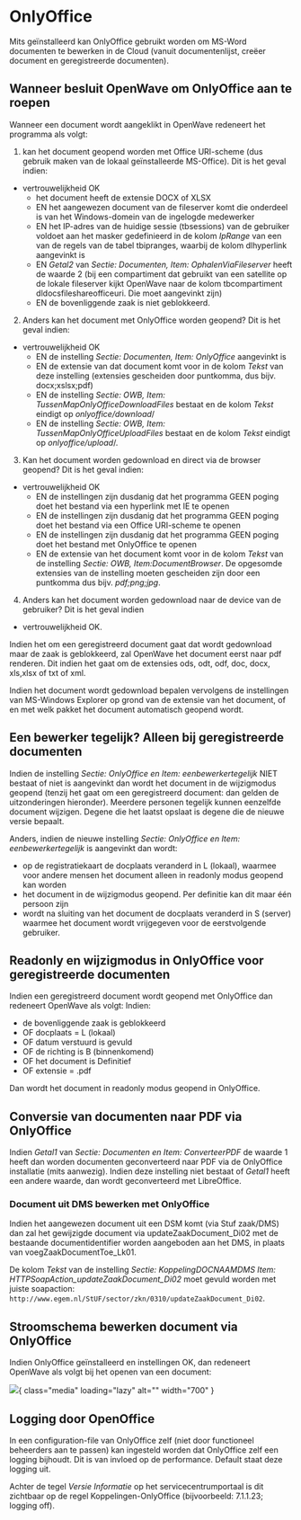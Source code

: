 # OnlyOffice

Mits geïnstalleerd kan OnlyOffice gebruikt worden om MS-Word documenten te bewerken in de Cloud (vanuit documentenlijst, creëer document en geregistreerde documenten).

## Wanneer besluit OpenWave om OnlyOffice aan te roepen

Wanneer een document wordt aangeklikt in OpenWave redeneert het programma als volgt:

 1. kan het document geopend worden met Office URI-scheme (dus gebruik maken van  de lokaal geïnstalleerde MS-Office). Dit is het geval indien:

  - vertrouwelijkheid OK
    - het document heeft de extensie DOCX of XLSX
    - EN het aangewezen document van de fileserver komt die onderdeel is van het Windows-domein van de ingelogde medewerker
    - EN het IP-adres van de huidige sessie (tbsessions) van de gebruiker voldoet aan het masker gedefinieerd in de kolom *IpRange* van een van de regels van de tabel tbipranges, waarbij de kolom dlhyperlink aangevinkt is
    - EN *Getal2* van *Sectie: Documenten, Item: OphalenViaFileserver* heeft de waarde 2 (bij een compartiment dat gebruikt van een satellite op de lokale fileserver kijkt OpenWave naar de kolom tbcompartiment dldocsfileshareofficeuri. Die moet aangevinkt zijn)
    - EN de bovenliggende zaak is niet geblokkeerd.

 2. Anders kan het document met OnlyOffice worden geopend? Dit is het geval indien:

  - vertrouwelijkheid OK
    - EN de instelling *Sectie: Documenten, Item: OnlyOffice* aangevinkt is
    - EN de extensie van dat document komt voor in de kolom *Tekst* van deze instelling (extensies gescheiden door puntkomma, dus bijv. docx;xslsx;pdf)
    - EN de instelling *Sectie: OWB, Item: TussenMapOnlyOfficeDownloadFiles* bestaat en de kolom *Tekst* eindigt op *onlyoffice/download*/
    - EN de instelling *Sectie: OWB, Item: TussenMapOnlyOfficeUploadFiles* bestaat en de kolom *Tekst* eindigt op *onlyoffice/upload*/.

 3. Kan het document worden gedownload en direct via de browser geopend? Dit is het geval indien:

  - vertrouwelijkheid OK
    - EN de instellingen zijn dusdanig dat het programma GEEN poging doet het bestand via een hyperlink met IE te openen
    - EN de instellingen zijn dusdanig dat het programma GEEN poging doet het bestand via een Office URI-scheme te openen
    - EN de instellingen zijn dusdanig dat het programma GEEN poging doet het bestand met OnlyOffice te openen
    - EN de extensie van het document komt voor in de kolom *Tekst* van de instelling *Sectie: OWB, Item:DocumentBrowser*. De opgesomde extensies van de instelling moeten gescheiden zijn door een puntkomma dus bijv. *pdf;png;jpg*.

 4. Anders kan het document worden gedownload naar de device van de gebruiker? Dit is het geval indien

  - vertrouwelijkheid OK.

Indien het om een geregistreerd document gaat dat wordt gedownload maar de zaak is geblokkeerd, zal OpenWave het document eerst naar pdf renderen. Dit indien het gaat om de extensies ods, odt, odf, doc, docx, xls,xlsx of txt of xml.

Indien het document wordt gedownload bepalen vervolgens de instellingen van MS-Windows Explorer op grond van de extensie van het document, of en met welk pakket het document automatisch geopend wordt.

## Een bewerker tegelijk? Alleen bij geregistreerde documenten

Indien de  instelling *Sectie: OnlyOffice en Item: eenbewerkertegelijk* NIET bestaat of niet is aangevinkt dan wordt het document in de wijzigmodus geopend (tenzij het gaat om een geregistreerd document: dan gelden de uitzonderingen hieronder). Meerdere personen tegelijk kunnen eenzelfde document wijzigen. Degene die het laatst opslaat is degene die de nieuwe versie bepaalt.

Anders, indien de  nieuwe instelling *Sectie: OnlyOffice en Item: eenbewerkertegelijk* is aangevinkt dan wordt:

  - op de registratiekaart de docplaats veranderd in L (lokaal), waarmee voor andere mensen het document alleen in readonly modus geopend kan worden
  - het document in de wijzigmodus geopend. Per definitie kan dit maar één persoon zijn
  - wordt na sluiting van het document de docplaats veranderd in S (server) waarmee het document wordt vrijgegeven voor de eerstvolgende gebruiker.

## Readonly en wijzigmodus in OnlyOffice voor geregistreerde documenten

Indien een geregistreerd document wordt geopend met OnlyOffice dan redeneert OpenWave als volgt:
Indien:

  - de bovenliggende zaak is geblokkeerd
  - OF docplaats = L (lokaal)
  - OF datum verstuurd is gevuld
  - OF de richting is B (binnenkomend)
  - OF het document is Definitief
  - OF extensie = .pdf

Dan wordt het document in readonly modus geopend in OnlyOffice.

## Conversie van documenten naar PDF via OnlyOffice

Indien *Getal1* van *Sectie: Documenten en Item: ConverteerPDF* de waarde 1 heeft dan worden documenten geconverteerd naar PDF via de OnlyOffice installatie (mits aanwezig). Indien deze instelling niet bestaat of *Getal1* heeft een andere waarde, dan wordt geconverteerd met LibreOffice.

### Document uit DMS bewerken met OnlyOffice

Indien het aangewezen document uit een DSM komt (via Stuf zaak/DMS) dan zal het gewijzigde document via updateZaakDocument_Di02 met de bestaande documentidentifier worden aangeboden aan het DMS, in plaats van voegZaakDocumentToe_Lk01.

De kolom *Tekst* van de instelling *Sectie: KoppelingDOCNAAMDMS Item: HTTPSoapAction_updateZaakDocument_Di02* moet gevuld worden met juiste soapaction: `http://www.egem.nl/StUF/sector/zkn/0310/updateZaakDocument_Di02`.

## Stroomschema bewerken document via OnlyOffice

Indien OnlyOffice geïnstalleerd en instellingen OK, dan redeneert OpenWave als volgt bij het openen van een document:

![](applicatiebeheer/instellen_inrichten/onlyoffice.png){ class="media" loading="lazy" alt="" width="700" }

## Logging door OpenOffice

In een configuration-file van OnlyOffice zelf (niet door functioneel beheerders aan te passen) kan ingesteld worden dat OnlyOffice zelf een logging bijhoudt. Dit is van invloed op de performance. Default staat deze logging uit.

Achter de tegel *Versie Informatie* op het servicecentrumportaal is dit zichtbaar op de regel Koppelingen-OnlyOffice (bijvoorbeeld: 7.1.1.23; logging off).
